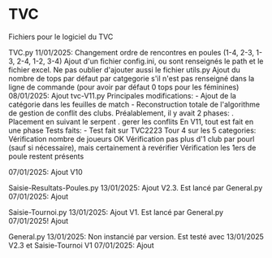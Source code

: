# TVC
Fichiers pour le logiciel du TVC

TVC.py
11/01/2025:
  Changement ordre de rencontres en poules (1-4, 2-3, 1-3, 2-4, 1-2, 3-4)
  Ajout d'un fichier config.ini, ou sont renseignés le path et le fichier excel.
  Ne pas oublier d'ajouter aussi le fichier utils.py
  Ajout du nombre de tops par défaut par catgegorie s'il n'est pas renseigné dans la ligne de commande 
    (pour avoir par défaut 0 tops pour les féminines)
08/01/2025:
  Ajout tvc-V11.py
    Principales modifications:
      - Ajout de la catégorie dans les feuilles de match
      - Reconstruction totale de l'algorithme de gestion de conflit des clubs. Préalablement, il y avait 2 phases:
          . Placement en suivant le serpent
          . gerer les conflits
          En V11, tout est fait en une phase
    Tests faits:
      - Test fait sur TVC2223 Tour 4 sur les 5 categories:
        Vérification nombre de joueurs OK 
        Vérification pas plus d'1 club par pourl (sauf si nécessaire), mais certainement à revérifier
        Vérification les 1ers de poule restent présents

07/01/2025:
    Ajout V10

Saisie-Resultats-Poules.py
13/01/2025:
  Ajout V2.3. Est lancé par General.py
07/01/2025:
   Ajout

Saisie-Tournoi.py
13/01/2025:
  Ajout V1. Est lancé par General.py
07/01/2025!
    Ajout

General.py
13/01/2025:
  Non instancié par version. Est testé avec 13/01/2025 V2.3 et Saisie-Tournoi V1
07/01/2025: 
    Ajout

